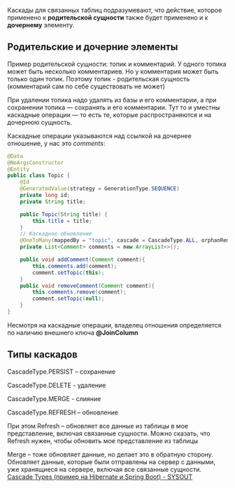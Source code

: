 Каскады для связанных таблиц подразумевают, что действие, которое применено к **родительской сущности** также будет применено и к **дочернему** элементу.
## Родительские и дочерние элементы
Пример родительской сущности: топик и комментарий. У одного топика может быть несколько комментариев. Но у комментария может быть только один топик. Поэтому топик - родительская сущность (комментарий сам по себе существовать не может)

При удалении топика надо удалять из базы и его комментарии, а при сохранении топика — сохранять и его комментарии. Тут то и уместны каскадные операции — то есть те, которые распространяются и на дочернюю сущность.

Каскадные операции указываются над ссылкой на дочернее отношение, у нас это _comments_:
``` java
@Data
@NoArgsConstructor
@Entity
public class Topic {
    @Id
    @GeneratedValue(strategy = GenerationType.SEQUENCE)
    private long id;
    private String title;

    public Topic(String title) {
        this.title = title;
    }
	// Каскадное обновление
    @OneToMany(mappedBy = "topic", cascade = CascadeType.ALL, orphanRemoval = true)
    private List<Comment> comments = new ArrayList<>();

    public void addComment(Comment comment){
        this.comments.add(comment);
        comment.setTopic(this);
    }
    public void removeComment(Comment comment){
        this.comments.remove(comment);
        comment.setTopic(null);
    }
}
```
Несмотря на каскадные операции, владелец отношения определяется по наличию внешнего ключа **@JoinColumn**

## Типы каскадов

CascadeType.PERSIST – сохранение

CascadeType.DELETE - удаление

CascadeType.MERGE - слияние

CascadeType.REFRESH – обновление

При этом Refresh – обновляет все данные из таблицы в мое представление, включая связанные сущности. Можно сказать, что Refresh нужен, чтобы обновить мое представление из таблицы

Merge – тоже обновляет данные, но делает это в обратную сторону. Обновляет данные, которые были отправлены на сервер с данными, уже хранящиеся на сервере, включая все связанные сущности.
[Cascade Types (пример на Hibernate и Spring Boot) - SYSOUT](https://sysout.ru/tipy-cascade-primer-na-hibernate-i-spring-boot/)


